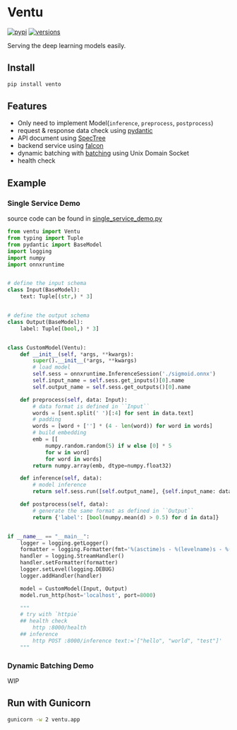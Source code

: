 # Ventu

[![pypi](https://img.shields.io/pypi/v/ventu.svg)](https://pypi.python.org/pypi/ventu)
[![versions](https://img.shields.io/pypi/pyversions/ventu.svg)](https://github.com/zenchars/ventu)

Serving the deep learning models easily.

## Install

```sh
pip install vento
```

## Features

* Only need to implement Model(`inference`, `preprocess`, `postprocess`)
* request & response data check using [pydantic](https://pydantic-docs.helpmanual.io)
* API document using [SpecTree](https://github.com/0b01001001/spectree)
* backend service using [falcon](falcon.readthedocs.io/)
* dynamic batching with [batching](https://github.com/kemingy/batching) using Unix Domain Socket
* health check

## Example

### Single Service Demo

source code can be found in [single_service_demo.py](example/single_service_demo.py)

```py
from ventu import Ventu
from typing import Tuple
from pydantic import BaseModel
import logging
import numpy
import onnxruntime


# define the input schema
class Input(BaseModel):
    text: Tuple[(str,) * 3]


# define the output schema
class Output(BaseModel):
    label: Tuple[(bool,) * 3]


class CustomModel(Ventu):
    def __init__(self, *args, **kwargs):
        super().__init__(*args, **kwargs)
        # load model
        self.sess = onnxruntime.InferenceSession('./sigmoid.onnx')
        self.input_name = self.sess.get_inputs()[0].name
        self.output_name = self.sess.get_outputs()[0].name

    def preprocess(self, data: Input):
        # data format is defined in ``Input``
        words = [sent.split(' ')[:4] for sent in data.text]
        # padding
        words = [word + [''] * (4 - len(word)) for word in words]
        # build embedding
        emb = [[
            numpy.random.random(5) if w else [0] * 5
            for w in word]
            for word in words]
        return numpy.array(emb, dtype=numpy.float32)

    def inference(self, data):
        # model inference
        return self.sess.run([self.output_name], {self.input_name: data})[0]

    def postprocess(self, data):
        # generate the same format as defined in ``Output``
        return {'label': [bool(numpy.mean(d) > 0.5) for d in data]}


if __name__ == "__main__":
    logger = logging.getLogger()
    formatter = logging.Formatter(fmt='%(asctime)s - %(levelname)s - %(module)s - %(message)s')
    handler = logging.StreamHandler()
    handler.setFormatter(formatter)
    logger.setLevel(logging.DEBUG)
    logger.addHandler(handler)

    model = CustomModel(Input, Output)
    model.run_http(host='localhost', port=8000)

    """
    # try with `httpie`
    ## health check
        http :8000/health
    ## inference 
        http POST :8000/inference text:='["hello", "world", "test"]'
    """

```

### Dynamic Batching Demo

WIP

## Run with Gunicorn

```sh
gunicorn -w 2 ventu.app
```
